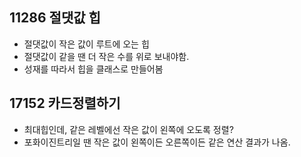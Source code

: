 ## 11286 절댓값 힙

- 절댓값이 작은 값이 루트에 오는 힙
- 절댓값이 같을 땐 더 작은 수를 위로 보내야함.
- 성재를 따라서 힙을 클래스로 만들어봄



## 17152 카드정렬하기

- 최대힙인데, 같은 레벨에선 작은 값이 왼쪽에 오도록 정렬?
- 포화이진트리일 땐 작은 값이 왼쪽이든 오른쪽이든 같은 연산 결과가 나옴.

